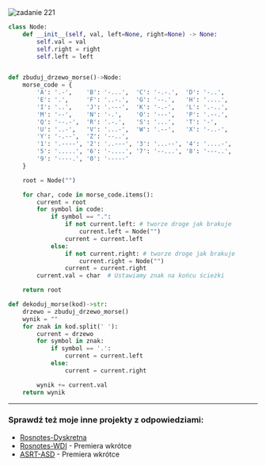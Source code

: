 <picture>
  <source srcset="../../srt/zbior_zadan/221.png" media="(prefers-color-scheme: light)">
  <source srcset="../../srt/zbior_zadan/black_221.png" media="(prefers-color-scheme: dark)">
  <img src="../../srt/zbior_zadan/black_221.png" alt="zadanie 221">
</picture>

```python
class Node:
    def __init__(self, val, left=None, right=None) -> None:
        self.val = val
        self.right = right
        self.left = left


def zbuduj_drzewo_morse()->Node:
    morse_code = {
        'A': '.-',    'B': '-...',  'C': '-.-.',  'D': '-..',
        'E': '.',     'F': '..-.',  'G': '--.',   'H': '....',
        'I': '..',    'J': '.---',  'K': '-.-',   'L': '.-..',
        'M': '--',    'N': '-.',    'O': '---',   'P': '.--.',
        'Q': '--.-',  'R': '.-.',   'S': '...',   'T': '-',
        'U': '..-',   'V': '...-',  'W': '.--',   'X': '-..-',
        'Y': '-.--',  'Z': '--..',
        '1': '.----', '2': '..---', '3': '...--', '4': '....-',
        '5': '.....', '6': '-....', '7': '--...', '8': '---..',
        '9': '----.', '0': '-----'
    }

    root = Node("")

    for char, code in morse_code.items():
        current = root
        for symbol in code:
            if symbol == ".":
                if not current.left: # tworze droge jak brakuje 
                    current.left = Node("")
                current = current.left
            else:
                if not current.right: # tworze droge jak brakuje 
                    current.right = Node("")
                current = current.right
        current.val = char  # Ustawiamy znak na końcu ścieżki

    return root

def dekoduj_morse(kod)->str:
    drzewo = zbuduj_drzewo_morse()
    wynik = ""
    for znak in kod.split(' '):
        current = drzewo
        for symbol in znak:
            if symbol == '.':
                current = current.left
            else:
                current = current.right

        wynik += current.val
    return wynik
```


---
### Sprawdź też moje inne projekty z odpowiedziami:
- [Rosnotes-Dyskretna](https://github.com/kamilGie/Rosnotes-Dyskretna)
- [Rosnotes-WDI](https://github.com/kamilGie/Rosnotes-WDI) - Premiera wkrótce
- [ASRT-ASD](https://github.com/kamilGie/Rosnotes-Dyskretna) - Premiera wkrótce
